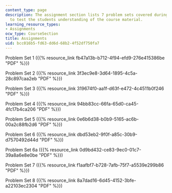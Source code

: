 ```yaml
---
content_type: page
description: The assignment section lists 7 problem sets covered during the course
  to test the students understanding of the course material.
learning_resource_types:
- Assignments
ocw_type: CourseSection
title: Assignments
uid: bcc016b5-fd63-dd6d-68b2-4f52df750fa7
---
```


Problem Set 1 ({{% resource_link fb47a13b-b712-4f94-efd9-276e415386be "PDF" %}})

Problem Set 2 ({{% resource_link 3f3ec9e8-3d64-1895-4c5a-28c897caa2eb "PDF" %}})

Problem Set 3 ({{% resource_link 319674f0-aa1f-d63f-e472-4c4511b0f246 "PDF" %}})

Problem Set 4 ({{% resource_link 94bb83cc-66fa-65d0-ca45-4fc17b4ca206 "PDF" %}})

Problem Set 5 ({{% resource_link 0e6b6d38-b0b9-5165-ac6b-00a2c88fb2d6 "PDF" %}})

Problem Set 6 ({{% resource_link dbd53eb2-9f0f-a85c-30b9-d7570492d44d "PDF" %}})

Problem Set 6a ({{% resource_link 0d9bd432-ce83-9ec0-01c7-39a8a6e8e0be "PDF" %}})

Problem Set 7 ({{% resource_link f1aafbf7-b728-7afb-75f7-a5539e299b86 "PDF" %}})

Problem Set 8 ({{% resource_link 8a7dad16-6d45-4152-3bfe-a22103ec2304 "PDF" %}})